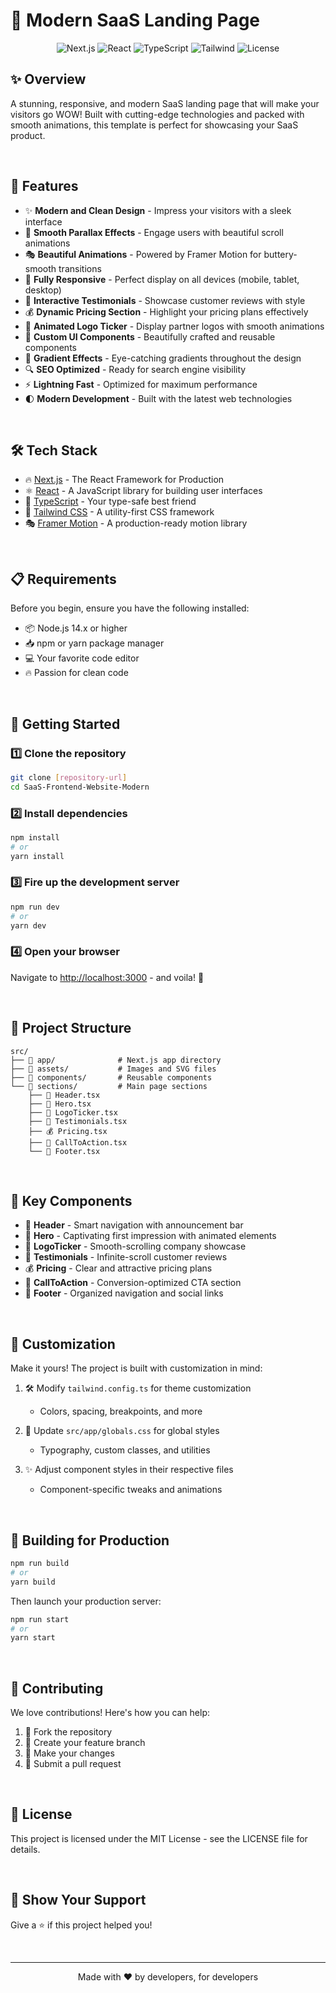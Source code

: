 ﻿# 🚀 Modern SaaS Landing Page

<div align="center">

![Next.js](https://img.shields.io/badge/Next.js-14.2.4-black)
![React](https://img.shields.io/badge/React-18-blue)
![TypeScript](https://img.shields.io/badge/TypeScript-Latest-blue)
![Tailwind](https://img.shields.io/badge/Tailwind-3.4.1-38bdf8)
![License](https://img.shields.io/badge/License-MIT-green)

</div>

## ✨ Overview

A stunning, responsive, and modern SaaS landing page that will make your visitors go WOW! Built with cutting-edge technologies and packed with smooth animations, this template is perfect for showcasing your SaaS product.

<br/>

## 🌟 Features

- ✨ **Modern and Clean Design** - Impress your visitors with a sleek interface
- 🌊 **Smooth Parallax Effects** - Engage users with beautiful scroll animations
- 🎭 **Beautiful Animations** - Powered by Framer Motion for buttery-smooth transitions
- 📱 **Fully Responsive** - Perfect display on all devices (mobile, tablet, desktop)
- 🎯 **Interactive Testimonials** - Showcase customer reviews with style
- 💰 **Dynamic Pricing Section** - Highlight your pricing plans effectively
- 🏢 **Animated Logo Ticker** - Display partner logos with smooth animations
- 🎨 **Custom UI Components** - Beautifully crafted and reusable components
- 🌈 **Gradient Effects** - Eye-catching gradients throughout the design
- 🔍 **SEO Optimized** - Ready for search engine visibility
- ⚡ **Lightning Fast** - Optimized for maximum performance
- 🌓 **Modern Development** - Built with the latest web technologies

<br/>

## 🛠️ Tech Stack

- 🔥 [Next.js](https://nextjs.org/) - The React Framework for Production
- ⚛️ [React](https://reactjs.org/) - A JavaScript library for building user interfaces
- 📘 [TypeScript](https://www.typescriptlang.org/) - Your type-safe best friend
- 🎨 [Tailwind CSS](https://tailwindcss.com/) - A utility-first CSS framework
- 🎭 [Framer Motion](https://www.framer.com/motion/) - A production-ready motion library

<br/>

## 📋 Requirements

Before you begin, ensure you have the following installed:
- 📦 Node.js 14.x or higher
- 📥 npm or yarn package manager
- 💻 Your favorite code editor
- 🔥 Passion for clean code

<br/>

## 🚀 Getting Started

### 1️⃣ Clone the repository
```bash
git clone [repository-url]
cd SaaS-Frontend-Website-Modern
```

### 2️⃣ Install dependencies
```bash
npm install
# or
yarn install
```

### 3️⃣ Fire up the development server
```bash
npm run dev
# or
yarn dev
```

### 4️⃣ Open your browser
Navigate to [http://localhost:3000](http://localhost:3000) - and voila! 🎉

<br/>

## 📁 Project Structure

```
src/
├── 📱 app/              # Next.js app directory
├── 🎨 assets/           # Images and SVG files
├── 🧩 components/       # Reusable components
└── 📑 sections/         # Main page sections
    ├── 🎯 Header.tsx
    ├── 🌟 Hero.tsx
    ├── 🏢 LogoTicker.tsx
    ├── 💬 Testimonials.tsx
    ├── 💰 Pricing.tsx
    ├── 🎯 CallToAction.tsx
    └── 👣 Footer.tsx
```

<br/>

## 🧩 Key Components

- 🎯 **Header** - Smart navigation with announcement bar
- 🌟 **Hero** - Captivating first impression with animated elements
- 🏢 **LogoTicker** - Smooth-scrolling company showcase
- 💬 **Testimonials** - Infinite-scroll customer reviews
- 💰 **Pricing** - Clear and attractive pricing plans
- 🎯 **CallToAction** - Conversion-optimized CTA section
- 👣 **Footer** - Organized navigation and social links

<br/>

## 🎨 Customization

Make it yours! The project is built with customization in mind:

1. 🛠️ Modify `tailwind.config.ts` for theme customization
   - Colors, spacing, breakpoints, and more
   
2. 🎯 Update `src/app/globals.css` for global styles
   - Typography, custom classes, and utilities
   
3. ✨ Adjust component styles in their respective files
   - Component-specific tweaks and animations

<br/>

## 🚀 Building for Production

```bash
npm run build
# or
yarn build
```

Then launch your production server:
```bash
npm run start
# or
yarn start
```

<br/>

## 🤝 Contributing

We love contributions! Here's how you can help:

1. 🍴 Fork the repository
2. 🌿 Create your feature branch
3. 💪 Make your changes
4. 🚀 Submit a pull request

<br/>

## 📝 License

This project is licensed under the MIT License - see the LICENSE file for details.

<br/>

## 💫 Show Your Support

Give a ⭐️ if this project helped you!

<br/>

---

<div align="center">
Made with ❤️ by developers, for developers
</div>

